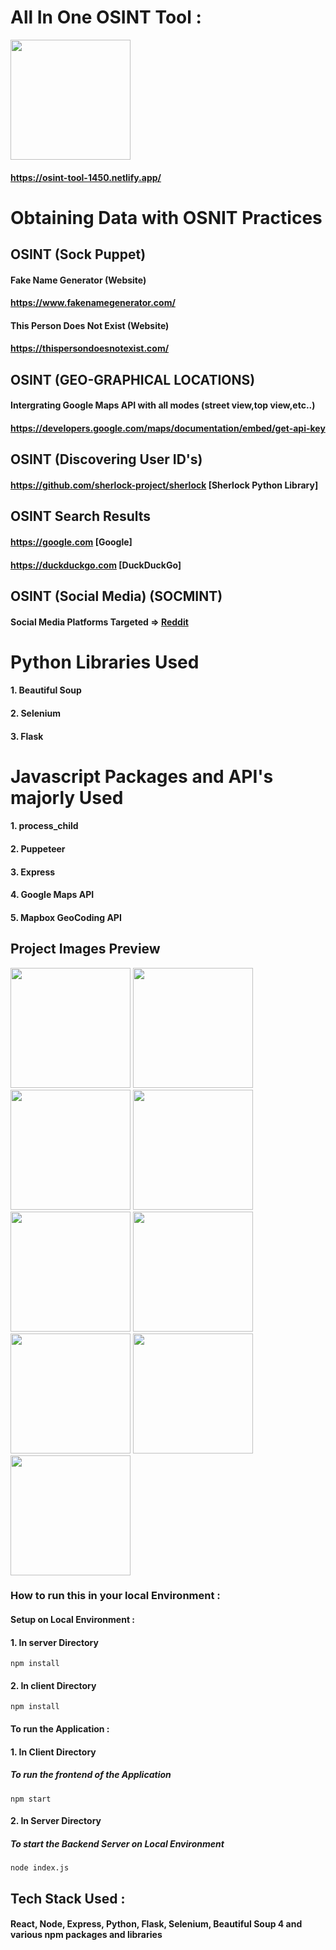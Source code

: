 
# All In One OSINT Tool :

<img src="https://i.gifer.com/origin/e9/e9cd81c935d85d2b984b3cd3cae1a5c8.gif" style="height: 20vw"/>

####  https://osint-tool-1450.netlify.app/ 

# Obtaining Data with OSNIT Practices

## OSINT (Sock Puppet)
#### Fake Name Generator (Website) 
#### https://www.fakenamegenerator.com/

#### This Person Does Not Exist (Website)
#### https://thispersondoesnotexist.com/

## OSINT (GEO-GRAPHICAL LOCATIONS)
#### Intergrating Google Maps API with all modes (street view,top view,etc..)
#### https://developers.google.com/maps/documentation/embed/get-api-key

## OSINT (Discovering User ID's)

#### https://github.com/sherlock-project/sherlock [Sherlock Python Library]

## OSINT Search Results
#### https://google.com [Google]
#### https://duckduckgo.com [DuckDuckGo]

## OSINT (Social Media) (SOCMINT)

#### Social Media Platforms Targeted => [Reddit](https://reddit.com)

# Python Libraries Used

#### 1. Beautiful Soup
#### 2. Selenium
#### 3. Flask


# Javascript Packages and API's majorly Used

#### 1. process_child
#### 2. Puppeteer
#### 3. Express
#### 4. Google Maps API
#### 5. Mapbox GeoCoding API


## Project Images Preview

<img src="https://res.cloudinary.com/dv7jje0bw/image/upload/v1675580835/hacktu4.0/pic1_biicgn.png" style="height: 20vw"/>
<img src="https://res.cloudinary.com/dv7jje0bw/image/upload/v1675580829/hacktu4.0/pic2_v9qpzn.png" style="height: 20vw"/>
<img src="https://res.cloudinary.com/dv7jje0bw/image/upload/v1675580831/hacktu4.0/pic3_vtbmlk.png" style="height: 20vw"/>
<img src="https://res.cloudinary.com/dv7jje0bw/image/upload/v1675580830/hacktu4.0/pic4_bt25s0.png" style="height: 20vw"/>
<img src="https://res.cloudinary.com/dv7jje0bw/image/upload/v1675580828/hacktu4.0/pic5_kohevo.png" style="height: 20vw"/>
<img src="https://res.cloudinary.com/dv7jje0bw/image/upload/v1675580828/hacktu4.0/pic6_dgt6pi.png" style="height: 20vw"/>
<img src="https://res.cloudinary.com/dv7jje0bw/image/upload/v1675580826/hacktu4.0/pic7_utq515.png" style="height: 20vw"/>
<img src="https://res.cloudinary.com/dv7jje0bw/image/upload/v1675580828/hacktu4.0/pic8_zx2vbw.png" style="height: 20vw"/>
<img src="https://res.cloudinary.com/dv7jje0bw/image/upload/v1675580826/hacktu4.0/pic9_ddhnld.png" style="height: 20vw"/>




### How to run this in your local Environment :

#### Setup on Local Environment :

#### 1. In server Directory
```
npm install
```

#### 2. In client Directory
```
npm install
```

#### To run the Application :
#### 1. In Client Directory
##### To run the frontend of the Application 
```
npm start
```
#### 2. In Server Directory
##### To start the Backend Server on Local Environment
```
node index.js
```
## Tech Stack Used :

#### React, Node, Express, Python, Flask, Selenium, Beautiful Soup 4 and various npm packages and libraries 



